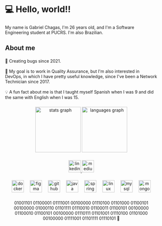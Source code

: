 <h1 align="left">💻 Hello, world!!</h1>

###

<p align="left">My name is Gabriel Chagas, I'm 26 years old, and I'm a Software Engineering student at PUCRS. I'm also Brazilian.</p>

###

<h2 align="left">About me</h2>

###

<p align="left">🐝 Creating bugs since 2021.<br><br>🎯 My goal is to work in Quality Assurance, but I'm also interested in DevOps, in which I have pretty useful knowledge, since I've been a Network Technician since 2017.<br><br>💡 A fun fact about me is that I taught myself Spanish when I was 9 and did the same with English when I was 15.</p>

###

<div align="center">
  <img src="https://github-readme-stats.vercel.app/api?username=gchagas09&hide_title=false&hide_rank=false&show_icons=true&include_all_commits=true&count_private=true&disable_animations=false&theme=dracula&locale=en&hide_border=false&order=1" height="150" alt="stats graph"  />
  <img src="https://github-readme-stats.vercel.app/api/top-langs?username=gchagas09&locale=en&hide_title=false&layout=compact&card_width=320&langs_count=5&theme=dracula&hide_border=false&order=2" height="150" alt="languages graph"  />
</div>

###

<div align="center">
  <a href="https://www.linkedin.com/in/gabriel-chagas-60b60612b/" target="_blank">
    <img src="https://img.shields.io/static/v1?message=LinkedIn&logo=linkedin&label=&color=0077B5&logoColor=white&labelColor=&style=for-the-badge" height="40" alt="linkedin logo"  />
  </a>
  <a href="https://medium.com/@gmotta66" target="_blank">
    <img src="https://img.shields.io/static/v1?message=Medium&logo=medium&label=&color=12100E&logoColor=white&labelColor=&style=for-the-badge" height="40" alt="medium logo"  />
  </a>
</div>

###

<div align="center">
  <img src="https://cdn.jsdelivr.net/gh/devicons/devicon/icons/docker/docker-original.svg" height="40" alt="docker logo"  />
  <img width="12" />
  <img src="https://cdn.jsdelivr.net/gh/devicons/devicon/icons/figma/figma-original.svg" height="40" alt="figma logo"  />
  <img width="12" />
  <img src="https://cdn.jsdelivr.net/gh/devicons/devicon/icons/github/github-original.svg" height="40" alt="github logo"  />
  <img width="12" />
  <img src="https://cdn.jsdelivr.net/gh/devicons/devicon/icons/java/java-original.svg" height="40" alt="java logo"  />
  <img width="12" />
  <img src="https://cdn.jsdelivr.net/gh/devicons/devicon/icons/spring/spring-original.svg" height="40" alt="spring logo"  />
  <img width="12" />
  <img src="https://cdn.jsdelivr.net/gh/devicons/devicon/icons/linux/linux-original.svg" height="40" alt="linux logo"  />
  <img width="12" />
  <img src="https://cdn.jsdelivr.net/gh/devicons/devicon/icons/mysql/mysql-original.svg" height="40" alt="mysql logo"  />
  <img width="12" />
  <img src="https://cdn.jsdelivr.net/gh/devicons/devicon/icons/mongodb/mongodb-original.svg" height="40" alt="mongodb logo"  />
</div>

###

<p align="center">01001101 01100001 01111001 00100000 01110100 01101000 01100101 00100000 01000110 01101111 01110010 01100011 01100101 00100000 01100010 01100101 00100000 01110111 01101001 01110100 01101000 00100000 01111001 01101111 01110101 🚀</p>

###
